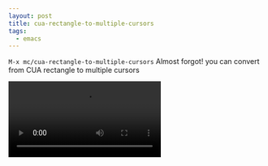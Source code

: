 ```yaml
---
layout: post
title: cua-rectangle-to-multiple-cursors
tags:
  - emacs
---
```


`M-x mc/cua-rectangle-to-multiple-cursors` Almost forgot! you can convert from CUA rectangle to multiple cursors

<video controls autoplay>
  <source src="/public/videos/758850167453777926.mp4" type="video/mp4">
    Sorry your browser does not support the video tag, maybe time to upgrade?
</video>
